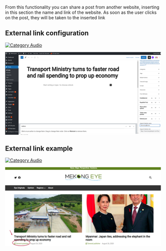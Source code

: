 From this functionality you can share a post from another website, inserting in this section the name and link of the website. As soon as the user clicks on the post, they will be taken to the inserted link

## External link configuration

[![Category Audio](https://img.youtube.com/vi/cxQInjTlrgA/hqdefault.jpg)](https://youtu.be/cxQInjTlrgA)

![External link configuration](img/external-link-1.png)

## External link example

[![Category Audio](https://img.youtube.com/vi/nxdaF0axgHk/hqdefault.jpg)](https://youtu.be/nxdaF0axgHk)

![External link example](img/external-link.png)

